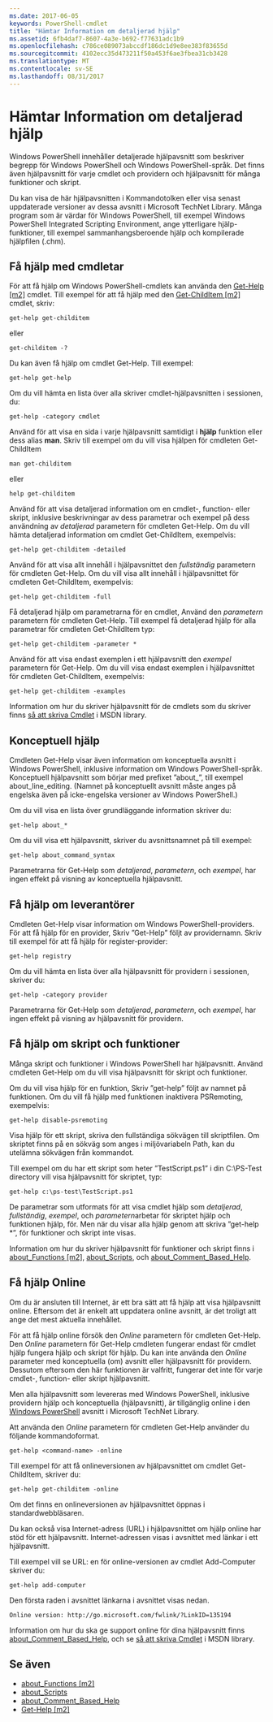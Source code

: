 ```yaml
---
ms.date: 2017-06-05
keywords: PowerShell-cmdlet
title: "Hämtar Information om detaljerad hjälp"
ms.assetid: 6fb4daf7-8607-4a3e-b692-f77631adc1b9
ms.openlocfilehash: c786ce089073abccdf186dc1d9e8ee383f83655d
ms.sourcegitcommit: 4102ecc35d473211f50a453f6ae3fbea31cb3428
ms.translationtype: MT
ms.contentlocale: sv-SE
ms.lasthandoff: 08/31/2017
---
```

# <a name="getting-detailed-help-information"></a>Hämtar Information om detaljerad hjälp
Windows PowerShell innehåller detaljerade hjälpavsnitt som beskriver begrepp för Windows PowerShell och Windows PowerShell-språk. Det finns även hjälpavsnitt för varje cmdlet och providern och hjälpavsnitt för många funktioner och skript.

Du kan visa de här hjälpavsnitten i Kommandotolken eller visa senast uppdaterade versioner av dessa avsnitt i Microsoft TechNet Library. Många program som är värdar för Windows PowerShell, till exempel Windows PowerShell Integrated Scripting Environment, ange ytterligare hjälp-funktioner, till exempel sammanhangsberoende hjälp och kompilerade hjälpfilen (.chm).

## <a name="getting-help-for-cmdlets"></a>Få hjälp med cmdletar
För att få hjälp om Windows PowerShell-cmdlets kan använda den [Get-Help [m2]](https://technet.microsoft.com/en-us/library/2d7fe1b4-0025-4580-a911-d81922dd6cd2) cmdlet. Till exempel för att få hjälp med den [Get-ChildItem [m2]](https://technet.microsoft.com/en-us/library/4b270d63-c995-45b8-b5b4-3f8887efbfcc) cmdlet, skriv:

```
get-help get-childitem
```

eller

```
get-childitem -?
```

Du kan även få hjälp om cmdlet Get-Help. Till exempel:

```
get-help get-help
```

Om du vill hämta en lista över alla skriver cmdlet-hjälpavsnitten i sessionen, du:

```
get-help -category cmdlet
```

Använd för att visa en sida i varje hjälpavsnitt samtidigt i **hjälp** funktion eller dess alias **man**. Skriv till exempel om du vill visa hjälpen för cmdleten Get-ChildItem

```
man get-childitem
```

eller

```
help get-childitem
```

Använd för att visa detaljerad information om en cmdlet-, function- eller skript, inklusive beskrivningar av dess parametrar och exempel på dess användning av *detaljerad* parametern för cmdleten Get-Help. Om du vill hämta detaljerad information om cmdlet Get-ChildItem, exempelvis:

```
get-help get-childitem -detailed
```

Använd för att visa allt innehåll i hjälpavsnittet den *fullständig* parametern för cmdleten Get-Help. Om du vill visa allt innehåll i hjälpavsnittet för cmdleten Get-ChildItem, exempelvis:

```
get-help get-childitem -full
```

Få detaljerad hjälp om parametrarna för en cmdlet, Använd den *parametern* parametern för cmdleten Get-Help. Till exempel få detaljerad hjälp för alla parametrar för cmdleten Get-ChildItem typ:

```
get-help get-childitem -parameter *
```

Använd för att visa endast exemplen i ett hjälpavsnitt den *exempel* parametern för Get-Help. Om du vill visa endast exemplen i hjälpavsnittet för cmdleten Get-ChildItem, exempelvis:

```
get-help get-childitem -examples
```

Information om hur du skriver hjälpavsnitt för de cmdlets som du skriver finns [så att skriva Cmdlet](https://go.microsoft.com/fwlink/?LinkID=123415) i MSDN library.

## <a name="getting-conceptual-help"></a>Konceptuell hjälp
Cmdleten Get-Help visar även information om konceptuella avsnitt i Windows PowerShell, inklusive information om Windows PowerShell-språk. Konceptuell hjälpavsnitt som börjar med prefixet ”about_”, till exempel about_line_editing. (Namnet på konceptuellt avsnitt måste anges på engelska även på icke-engelska versioner av Windows PowerShell.)

Om du vill visa en lista över grundläggande information skriver du:

```
get-help about_*
```

Om du vill visa ett hjälpavsnitt, skriver du avsnittsnamnet på till exempel:

```
get-help about_command_syntax
```

Parametrarna för Get-Help som *detaljerad*, *parametern*, och *exempel*, har ingen effekt på visning av konceptuella hjälpavsnitt.

## <a name="getting-help-about-providers"></a>Få hjälp om leverantörer
Cmdleten Get-Help visar information om Windows PowerShell-providers. För att få hjälp för en provider, Skriv ”Get-Help” följt av providernamn. Skriv till exempel för att få hjälp för register-provider:

```
get-help registry
```

Om du vill hämta en lista över alla hjälpavsnitt för providern i sessionen, skriver du:

```
get-help -category provider
```

Parametrarna för Get-Help som *detaljerad*, *parametern*, och *exempel*, har ingen effekt på visning av hjälpavsnitt för providern.

## <a name="getting-help-about-scripts-and-functions"></a>Få hjälp om skript och funktioner
Många skript och funktioner i Windows PowerShell har hjälpavsnitt. Använd cmdleten Get-Help om du vill visa hjälpavsnitt för skript och funktioner.

Om du vill visa hjälp för en funktion, Skriv ”get-help” följt av namnet på funktionen. Om du vill få hjälp med funktionen inaktivera PSRemoting, exempelvis:

```
get-help disable-psremoting
```

Visa hjälp för ett skript, skriva den fullständiga sökvägen till skriptfilen. Om skriptet finns på en sökväg som anges i miljövariabeln Path, kan du utelämna sökvägen från kommandot.

Till exempel om du har ett skript som heter ”TestScript.ps1” i din C:\\PS-Test directory vill visa hjälpavsnitt för skriptet, typ:

```
get-help c:\ps-test\TestScript.ps1
```

De parametrar som utformats för att visa cmdlet hjälp som *detaljerad*, *fullständig*, *exempel*, och *parametern*arbetar för skriptet hjälp och funktionen hjälp, för. Men när du visar alla hjälp genom att skriva ”get-help \*”, för funktioner och skript inte visas.

Information om hur du skriver hjälpavsnitt för funktioner och skript finns i [about_Functions [m2]](https://technet.microsoft.com/en-us/library/61d40692-5300-4de9-a9b5-bae31815e105), [about_Scripts](https://technet.microsoft.com/en-us/library/7dc08334-dcfe-450b-b949-0554855623af), och [about_Comment_Based_Help](https://technet.microsoft.com/en-us/library/99a81ccc-21a0-49ec-a1b3-9efe2b4c0bbf).

## <a name="getting-help-online"></a>Få hjälp Online
Om du är ansluten till Internet, är ett bra sätt att få hjälp att visa hjälpavsnitt online. Eftersom det är enkelt att uppdatera online avsnitt, är det troligt att ange det mest aktuella innehållet.

För att få hjälp online försök den *Online* parametern för cmdleten Get-Help. Den *Online* parametern för Get-Help cmdleten fungerar endast för cmdlet hjälp fungera hjälp och skript för hjälp. Du kan inte använda den *Online* parameter med konceptuella (om) avsnitt eller hjälpavsnitt för providern. Dessutom eftersom den här funktionen är valfritt, fungerar det inte för varje cmdlet-, function- eller skript hjälpavsnitt.

Men alla hjälpavsnitt som levereras med Windows PowerShell, inklusive providern hjälp och konceptuella (hjälpavsnitt), är tillgänglig online i den [Windows PowerShell](http://go.microsoft.com/fwlink/?LinkID=107116) avsnitt i Microsoft TechNet Library.

Att använda den *Online* parametern för cmdleten Get-Help använder du följande kommandoformat.

```
get-help <command-name> -online
```

Till exempel för att få onlineversionen av hjälpavsnittet om cmdlet Get-ChildItem, skriver du:

```
get-help get-childitem -online
```

Om det finns en onlineversionen av hjälpavsnittet öppnas i standardwebbläsaren.

Du kan också visa Internet-adress (URL) i hjälpavsnittet om hjälp online har stöd för ett hjälpavsnitt. Internet-adressen visas i avsnittet med länkar i ett hjälpavsnitt.

Till exempel vill se URL: en för online-versionen av cmdlet Add-Computer skriver du:

```
get-help add-computer
```

Den första raden i avsnittet länkarna i avsnittet visas nedan.

```
Online version: http://go.microsoft.com/fwlink/?LinkID=135194
```

Information om hur du ska ge support online för dina hjälpavsnitt finns [about_Comment_Based_Help](https://technet.microsoft.com/en-us/library/99a81ccc-21a0-49ec-a1b3-9efe2b4c0bbf), och se [så att skriva Cmdlet](https://go.microsoft.com/fwlink/?LinkID=123415) i MSDN library.

## <a name="see-also"></a>Se även
- [about_Functions [m2]](https://technet.microsoft.com/en-us/library/61d40692-5300-4de9-a9b5-bae31815e105)
- [about_Scripts](https://technet.microsoft.com/en-us/library/7dc08334-dcfe-450b-b949-0554855623af)
- [about_Comment_Based_Help](https://technet.microsoft.com/en-us/library/99a81ccc-21a0-49ec-a1b3-9efe2b4c0bbf)
- [Get-Help [m2]](https://technet.microsoft.com/en-us/library/2d7fe1b4-0025-4580-a911-d81922dd6cd2)

